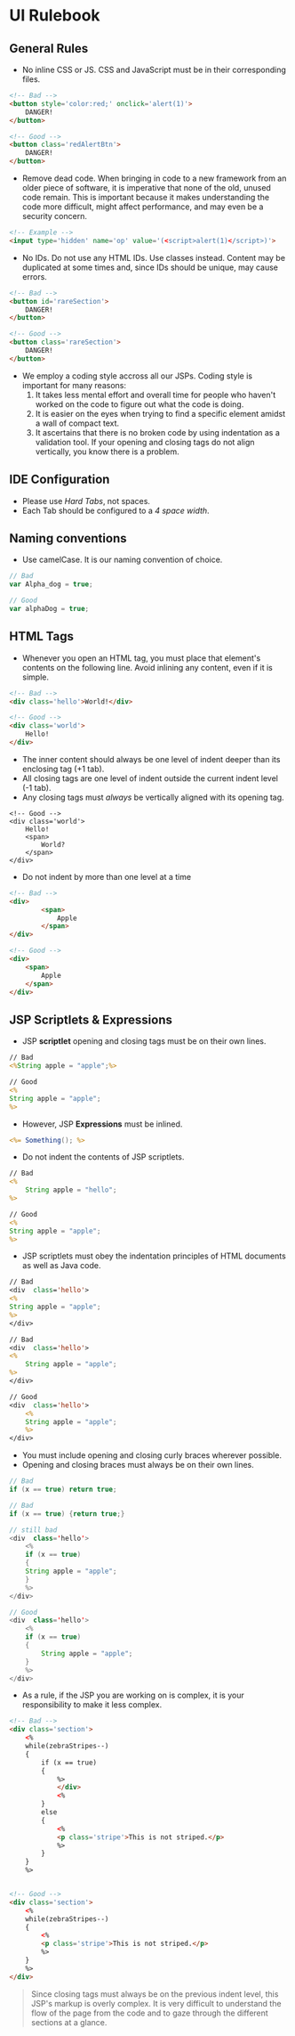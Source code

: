 UI Rulebook
================

General Rules
----------------

- No inline CSS or JS. CSS and JavaScript must be in their corresponding files.
``` html
<!-- Bad -->
<button style='color:red;' onclick='alert(1)'>
	DANGER!
</button>

<!-- Good -->
<button class='redAlertBtn'>
	DANGER!
</button>
```

- Remove dead code. When bringing in code to a new framework from an older piece of software, it is imperative that none of the old, unused code remain.  This is important because it makes understanding the code more difficult, might affect performance, and may even be a security concern.
``` html
<!-- Example -->
<input type='hidden' name='op' value='(<script>alert(1)</script>)'>
```

- No IDs. Do not use any HTML IDs.  Use classes instead.  Content may be duplicated at some times and, since IDs should be unique, may cause errors.
``` html
<!-- Bad -->
<button id='rareSection'>
	DANGER!
</button>

<!-- Good -->
<button class='rareSection'>
	DANGER!
</button>
```



- We employ a coding style accross all our JSPs.  Coding style is important for many reasons:
	1. It takes less mental effort and overall time for people who haven't worked on the code to figure out what the code is doing.
	2. It is easier on the eyes when trying to find a specific element amidst a wall of compact text.
	3. It ascertains that there is no broken code by using indentation as a validation tool.  If your opening and closing tags do not align vertically, you know there is a problem.



IDE Configuration
-----------------
- Please use *Hard Tabs*, not spaces.
- Each Tab should be configured to a *4 space width*.



Naming conventions
-----------------
- Use camelCase.  It is our naming convention of choice.
``` js
// Bad
var Alpha_dog = true;

// Good
var alphaDog = true;
```




HTML Tags
---------

- Whenever you open an HTML tag, you must place that element's contents on the following line.  Avoid inlining any content, even if it is simple.
``` html
<!-- Bad -->
<div class='hello'>World!</div>

<!-- Good -->
<div class='world'>
    Hello!
</div>
```

- The inner content should always be one level of indent deeper than its enclosing tag (+1 tab).
- All closing tags are one level of indent outside the current indent level (-1 tab).
- Any closing tags must *always* be vertically aligned with its opening tag. 
```
<!-- Good -->
<div class='world'>
    Hello!
    <span>
        World?
    </span>
</div>
```



- Do not indent by more than one level at a time
``` html
<!-- Bad -->
<div>
        <span>
            Apple
        </span>
</div>

<!-- Good -->
<div>
    <span>
        Apple
    </span>
</div>
```



JSP Scriptlets & Expressions
----------------------------

- JSP __scriptlet__ opening and closing tags must be on their own lines.
``` jsp
// Bad
<%String apple = "apple";%>

// Good
<%
String apple = "apple";
%>
```

- However, JSP __Expressions__ must be inlined.
``` jsp
<%= Something(); %>
```

- Do not indent the contents of JSP scriptlets.
``` jsp
// Bad
<%
    String apple = "hello";
%>

// Good
<%
String apple = "apple";
%>
```

- JSP scriptlets must obey the indentation principles of HTML documents as well as Java code.
``` jsp
// Bad
<div  class='hello'>
<%
String apple = "apple";
%>
</div>

// Bad
<div  class='hello'>
<%
	String apple = "apple";
%>
</div>

// Good
<div  class='hello'>
    <%
    String apple = "apple";
    %>
</div>
```


- You must include opening and closing curly braces wherever possible.
- Opening and closing braces must always be on their own lines.

``` java
// Bad
if (x == true) return true;

// Bad
if (x == true) {return true;}

// still bad
<div  class='hello'>
    <%
    if (x == true)
    {
    String apple = "apple";
    }
    %>
</div>

// Good
<div  class='hello'>
    <%
    if (x == true)
    {
        String apple = "apple";
    }
    %>
</div>
```



- As a rule, if the JSP you are working on is complex, it is your responsibility to make it less complex.
``` html
<!-- Bad -->
<div class='section'>
    <%
    while(zebraStripes--)
    {
    	if (x == true)
	    {
	        %>
	        </div>
	        <%
	    }
	   	else
	   	{
	    	<%
	    	<p class='stripe'>This is not striped.</p>
	    	%>
	    }
	}
	%>


<!-- Good -->
<div class='section'>
    <%
    while(zebraStripes--)
    {
    	<%
    	<p class='stripe'>This is not striped.</p>
    	%>
	}
	%>
</div>
```

> Since closing tags must always be on the previous indent level, this JSP's markup is overly complex.  It is very difficult to understand the flow of the page from the code and to gaze through the different sections at a glance.





